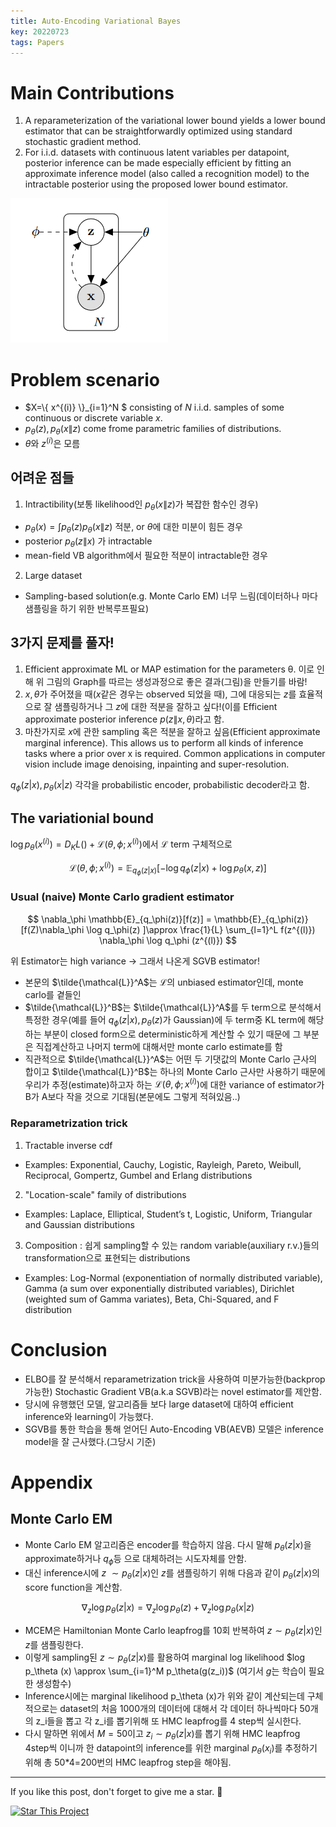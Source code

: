 ```yaml
---
title: Auto-Encoding Variational Bayes
key: 20220723
tags: Papers
---
```


# Main Contributions
1. A reparameterization of the variational lower bound yields a lower bound estimator that can be straightforwardly optimized using standard stochastic gradient method.
2. For i.i.d. datasets with continuous latent variables per datapoint, posterior inference can be made especially efficient by fitting an approximate inference model (also called a recognition model) to the intractable posterior using the proposed lower bound estimator.

![vae_graph](/assets/vae_graph.png)

# Problem scenario

- $X=\\{ x^{(i)} \\}_{i=1}^N $ consisting of $N$ i.i.d. samples of some continuous or discrete variable $x$.
- $p_\theta(z), p_\theta(x\|z)$ come frome parametric families of distributions.
- $\theta$와 $z^{(i)}$은 모름
 
## 어려운 점들
1. Intractibility(보통 likelihood인 $p_\theta(x\|z)$가 복잡한 함수인 경우)
  - $p_\theta(x)=\int p_\theta(z)p_\theta(x\|z)$ 적분, or $\theta$에 대한 미분이 힘든 경우
  - posterior $p_\theta(z\|x)$ 가 intractable
  - mean-field VB algorithm에서 필요한 적분이 intractable한 경우
2. Large dataset
  - Sampling-based solution(e.g. Monte Carlo EM) 너무 느림(데이터하나 마다 샘플링을 하기 위한 반복루프필요)

## 3가지 문제를 풀자!

1. Efficient approximate ML or MAP estimation for the parameters θ. 이로 인해 위 그림의 Graph를 따르는 생성과정으로 좋은 결과(그림)을 만들기를 바람!
2. $x, \theta$가 주어졌을 때($x$같은 경우는 observed 되었을 때), 그에 대응되는 $z$를 효율적으로 잘 샘플링하거나 그 $z$에 대한 적분을 잘하고 싶다!(이를 Efficient approximate posterior inference $p(z\|x,\theta)$라고 함.
3. 마찬가지로 $x$에 관한 sampling 혹은 적분을 잘하고 싶음(Efficient approximate marginal inference). This allows us to perform all kinds of inference tasks where a prior over x is required. Common applications in computer vision include image denoising, inpainting and super-resolution.

$q_\phi(z\lvert x), p_\theta(x\lvert z)$ 각각을 probabilistic encoder, probabilistic decoder라고 함.

## The variationial bound

$\log p_\theta(x^{(i)}) = D_KL()+\mathcal{L}(\theta,\phi;x^{(i)})$에서 $\mathcal{L}$ term
구체적으로

$$
\mathcal{L}(\theta,\phi;x^{(i)}) = \mathbb{E}_{q_\phi(z\lvert x)}[ -\log q_\phi(z\lvert x) + \log p_\theta(x,z) ]
$$

### Usual (naive) Monte Carlo gradient estimator

$$
\nabla_\phi \mathbb{E}_{q_\phi(z)}[f(z)] = \mathbb{E}_{q_\phi(z)}[f(Z)\nabla_\phi \log q_\phi(z) ]\approx \frac{1}{L} \sum_{l=1}^L f(z^{(l)}) \nabla_\phi \log q_\phi (z^{(l)}) 
$$

위 Estimator는 high variance -> 그래서 나온게 SGVB estimator!

- 본문의 $\tilde{\mathcal{L}}^A$는 $\mathcal{L}$의 unbiased estimator인데, monte carlo를 곁들인
- $\tilde{\mathcal{L}}^B$는 $\tilde{\mathcal{L}}^A$를 두 term으로 분석해서 특정한 경우(예를 들어 $q_\phi(z\lvert x), p_\theta(z)$가 Gaussian)에 두 term중 KL term에 해당하는 부분이 closed form으로 deterministic하게 계산할 수 있기 때문에 그 부분은 직접계산하고 나머지 term에 대해서만 monte carlo estimate를 함
- 직관적으로 $\tilde{\mathcal{L}}^A$는 어떤 두 기댓값의 Monte Carlo 근사의 합이고 $\tilde{\mathcal{L}}^B$는 하나의 Monte Carlo 근사만 사용하기 때문에 우리가 추정(estimate)하고자 하는 $\mathcal{L}(\theta,\phi;x^{(i)})$에 대한 variance of estimator가 B가 A보다 작을 것으로 기대됨(본문에도 그렇게 적혀있음..)

### Reparametrization trick

1. Tractable inverse cdf 
  - Examples: Exponential, Cauchy, Logistic, Rayleigh, Pareto, Weibull, Reciprocal, Gompertz, Gumbel and Erlang distributions
2. "Location-scale" family of distributions
  - Examples: Laplace, Elliptical, Student’s t, Logistic, Uniform, Triangular and Gaussian distributions
3. Composition : 쉽게 sampling할 수 있는 random variable(auxiliary r.v.)들의 transformation으로 표현되는 distributions
  - Examples: Log-Normal (exponentiation of normally distributed variable), Gamma (a sum over exponentially distributed variables), Dirichlet (weighted
sum of Gamma variates), Beta, Chi-Squared, and F distribution




# Conclusion

- ELBO를 잘 분석해서 reparametrization trick을 사용하여 미분가능한(backprop가능한) Stochastic Gradient VB(a.k.a SGVB)라는 novel estimator를 제안함.
- 당시에 유행했던 모델, 알고리즘들 보다 large dataset에 대하여 efficient inference와 learning이 가능했다.
- SGVB를 통한 학습을 통해 얻어딘 Auto-Encoding VB(AEVB) 모델은 inference model을 잘 근사했다.(그당시 기준)

# Appendix

## Monte Carlo EM

- Monte Carlo EM 알고리즘은 encoder를 학습하지 않음. 다시 말해 $p_\theta(z\lvert x)$을 approximate하거나 $q_\phi$등 으로 대체하려는 시도자체를 안함.
- 대신 inference시에 $z~\sim p_\theta(z\lvert x)$인 $z$를 샘플링하기 위해 다음과 같이 $p_\theta(z\lvert x)$의 score function을 계산함.

$$
\nabla_z\log p_\theta(z\lvert x) = \nabla_z \log p_\theta(z) + \nabla_z \log p_\theta (x\lvert z)
$$

- MCEM은 Hamiltonian Monte Carlo leapfrog를 10회 반복하여 $z\sim p_\theta(z\lvert x)$인 $z$를 샘플링한다.
- 이렇게 sampling된 $z\sim p_\theta(z\lvert x)$를 활용하여 marginal log likelihood $log p_\theta (x) \approx \sum_{i=1}^M p_\theta(g(z_i))$ (여기서 $g$는 학습이 필요한 생성함수)
- Inference시에는 marginal likelihood p_\theta (x)가 위와 같이 계산되는데 구체적으로는 dataset의 처음 1000개의 데이터에 대해서 각 데이터 하나씩마다 50개의 z_i들을 뽑고 각 z_i를 뽑기위해 또 HMC leapfrog를 4 step씩 실시한다.
- 다시 말하면 위에서 $M=50$이고 $z_i\sim p_\theta(z\lvert x)$를 뽑기 위해 HMC leapfrog 4step씩 이니까 한 datapoint의 inference를 위한 marginal $p_\theta(x_i)$를 추정하기 위해 총 50*4=200번의 HMC leapfrog step을 해야됨.



<!--more-->

---

If you like this post, don't forget to give me a star. :star2:

[![Star This Project](https://img.shields.io/github/stars/hscho100/hscho100.github.io.svg?label=Stars&style=social)](https://github.com/hscho100/hscho100.github.io/)

